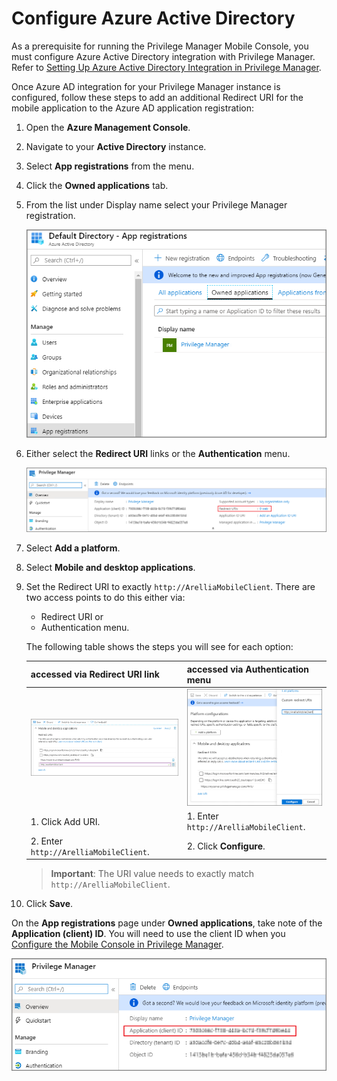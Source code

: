 [title]: # (Configure Azure AD)
[tags]: # (mobile)
[priority]: # (15001)
# Configure Azure Active Directory

As a prerequisite for running the Privilege Manager Mobile Console, you must configure Azure Active Directory integration with Privilege Manager. Refer to [Setting Up Azure Active Directory Integration in Privilege Manager](../foreign-sys/active-directory/set-up-privilege-manager-azure-ad-integration.md).

Once Azure AD integration for your Privilege Manager instance is configured, follow these steps to add an additional Redirect URI for the mobile application to the Azure AD application registration:

1. Open the __Azure Management Console__.
1. Navigate to your __Active Directory__ instance.
1. Select __App registrations__ from the menu.
1. Click the __Owned applications__ tab.
1. From the list under Display name select your Privilege Manager registration.

   ![Client ID](images/az-ad-8.png "Select registered Privilege Manager instance")
1. Either select the __Redirect URI__ links or the __Authentication__ menu.

   ![Application](images/redirect-uri.png "Registered application page")
1. Select __Add a platform__.
1. Select __Mobile and desktop applications__.
1. Set the Redirect URI to exactly `http://ArelliaMobileClient`. There are two access points to do this either via: 

   * Redirect URI or
   * Authentication menu.

   The following table shows the steps you will see for each option:

   | accessed via Redirect URI link | accessed via Authentication menu |
   | ----- | ----- |
   | ![URI](images/az-ad-6-2.png "Set redirect URI") | ![URI](images/az-ad-6.png "Set redirect URI") |
   | 1. Click Add URI. | 1. Enter `http://ArelliaMobileClient`.|
   | 2. Enter `http://ArelliaMobileClient`. | 2. Click __Configure__.|

   >**Important**: The URI value needs to exactly match `http://ArelliaMobileClient`.
1. Click __Save__.

On the __App registrations__ page under __Owned applications__, take note of the __Application (client) ID__. You will need to use the client ID when you [Configure the Mobile Console in Privilege Manager](cfg-console.md).

![Client ID](images/app-client-id.png "App registration client ID")
